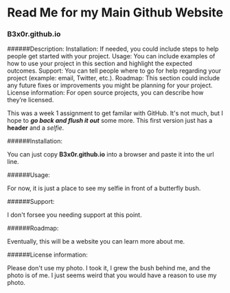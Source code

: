 # Read Me for my Main Github Website

### B3x0r.github.io</h3>

######Description:
Installation: If needed, you could include steps to help people get started with your project.
Usage: You can include examples of how to use your project in this section and highlight the expected outcomes. 
Support: You can tell people where to go for help regarding your project (example: email, Twitter, etc.). 
Roadmap: This section could include any future fixes or improvements you might be planning for your project. 
License information: For open source projects, you can describe how they’re licensed.  

This was a week 1 assignment to get familar with GitHub. It's not much, but I hope to ***go back and flush it out*** some more. This first version just has a **header** and a *selfie*.

######Installation:

You can just copy **B3x0r.github.io** into a browser and paste it into the url line.

######Usage:

For now, it is just a place to see my selfie in front of a butterfly bush.

######Support: 

I don't forsee you needing support at this point.

######Roadmap: 

Eventually, this will be a website you can learn more about me.

######License information:

Please don't use my photo. I took it, I grew the bush behind me, and the photo is of me. I just seems weird that you would have a reason to use my photo.
